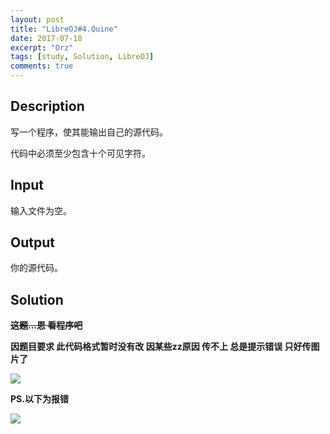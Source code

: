 ```yaml
---
layout: post
title: "LibreOJ#4.Quine"
date: 2017-07-18
excerpt: "Orz"
tags: [study, Solution, LibreOJ]
comments: true
---
```


## Description

写一个程序，使其能输出自己的源代码。

代码中必须至少包含十个可见字符。

## Input

输入文件为空。

## Output

你的源代码。

## Solution

**~~这题...恩 看程序吧~~**

**因题目要求 此代码格式暂时没有改 因某些zz原因 传不上 总是提示错误 只好传图片了**

![](https://raw.githubusercontent.com/olers/olers.github.io/master/images/LibreOJ%234.Quine-cpp.png)

**PS.以下为报错**

![](https://raw.githubusercontent.com/olers/olers.github.io/master/images/LibreOJ#4.Quine-wrong.png)
